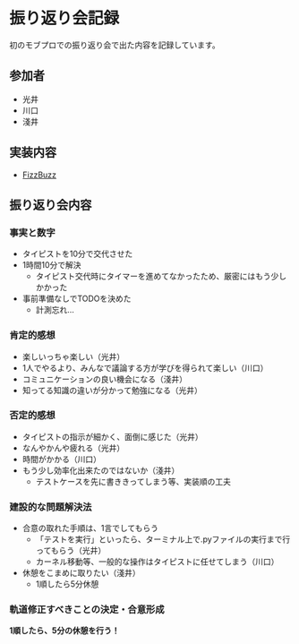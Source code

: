 # 振り返り会記録

初のモブプロでの振り返り会で出た内容を記録しています。

## 参加者

- 光井
- 川口
- 淺井

## 実装内容

- [FizzBuzz](https://codingdojo.org/kata/FizzBuzz/)

## 振り返り会内容

### 事実と数字

- タイピストを10分で交代させた
- 1時間10分で解決
  - タイピスト交代時にタイマーを進めてなかったため、厳密にはもう少しかかった
- 事前準備なしでTODOを決めた
  - 計測忘れ…

### 肯定的感想

- 楽しいっちゃ楽しい（光井）
- 1人でやるより、みんなで議論する方が学びを得られて楽しい（川口）
- コミュニケーションの良い機会になる（淺井）
- 知ってる知識の違いが分かって勉強になる（光井）

### 否定的感想

- タイピストの指示が細かく、面倒に感じた（光井）
- なんやかんや疲れる（光井）
- 時間がかかる（川口）
- もう少し効率化出来たのではないか（淺井）
  - テストケースを先に書ききってしまう等、実装順の工夫

### 建設的な問題解決法

- 合意の取れた手順は、1言でしてもらう
  - 「テストを実行」といったら、ターミナル上で.pyファイルの実行まで行ってもらう（光井）
  - カーネル移動等、一般的な操作はタイピストに任せてしまう（川口）
- 休憩をこまめに取りたい（淺井）
  - 1順したら5分休憩

### 軌道修正すべきことの決定・合意形成

**1順したら、5分の休憩を行う！**